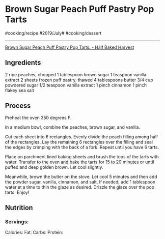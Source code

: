 # Brown Sugar Peach Puff Pastry Pop Tarts
#cooking/recipe #2019/July# #cooking/dessert
- - - -
[Brown Sugar Peach Puff Pastry Pop Tarts. - Half Baked Harvest](https://www.halfbakedharvest.com/brown-sugar-peach-puff-pastry-pop-tarts/)

## Ingredients
2 ripe peaches, chopped
1 tablespoon brown sugar
1 teaspoon vanilla extract
2 sheets frozen puff pastry, thawed
4 tablespoons butter
3/4 cup powdered sugar
1/2 teaspoon vanilla extract
1 pinch cinnamon
1 pinch flakey sea salt

## Process
Preheat the oven 350 degrees F.

In a medium bowl, combine the peaches, brown sugar, and vanilla.

Cut each sheet into 6 rectangles. Evenly divide the peach filling among half of the rectangles. Lay the remaining 6 rectangles over the filling and seal the edges by crimping with the back of a fork. Repeat until you have 6 tarts.

Place on parchment lined baking sheets and brush the tops of the tarts with water. Transfer to the oven and bake the tarts for 15 to 20 minutes or until puffed and deep golden brown. Let cool slightly.

Meanwhile, brown the butter on the stove. Let cool 5 minutes and then add the powder sugar, vanilla, cinnamon, and salt. If needed, add 1 tablespoon water at a time to thin the glaze as desired. Drizzle the glaze over the pop tarts. Enjoy!

## Nutrition
### Servings:
Calories: 
Fat: 
Carbs: 
Protein: 